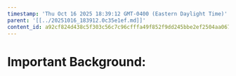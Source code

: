```yaml
---
timestamp: 'Thu Oct 16 2025 18:39:12 GMT-0400 (Eastern Daylight Time)'
parent: '[[../20251016_183912.0c35e1ef.md]]'
content_id: a92cf824d438c5f303c56c7c96cfffa49f852f9dd245bbe2ef2504aa067d10c5
---
```


# Important Background:
